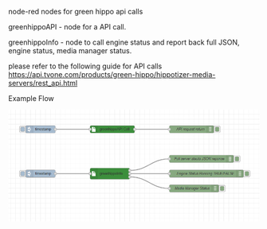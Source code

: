node-red nodes for green hippo api calls

greenhippoAPI -  node for a API call.

greenhippoInfo - node to call engine status and report back full JSON, engine status, media manager status. 


please refer to the following guide for API calls
https://api.tvone.com/products/green-hippo/hippotizer-media-servers/rest_api.html


Example Flow

![Hippo Node](https://raw.githubusercontent.com/infocusav/node-red-contrib-greenhippo/master/examples/hipponode.png)


